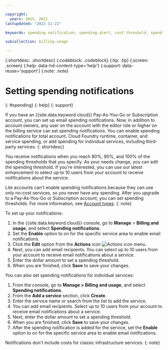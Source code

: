 ```yaml
---

copyright:
  years: 2015, 2021
lastupdated: "2021-11-22"

keywords: spending notification, spending alert, cost threshold, spending threshold, service notifications, preset notifications, notification, 

subcollection: billing-usage

---
```


{:shortdesc: .shortdesc}
{:codeblock: .codeblock}
{:tip: .tip}
{:screen: .screen}
{:help: data-hd-content-type='help'} 
{:support: data-reuse='support'} 
{:note: .note}

# Setting spending notifications
{: #spending}
{: help} 
{: support}

If you have an {{site.data.keyword.cloud}} Pay-As-You-Go or Subscription account, you can set up email spending notifications. Now, in addition to account owners, any user on the account with the editor role or higher on the billing service can set spending notifications. You can enable spending notifications for total account, Cloud Foundry runtime, container, and service spending, or add spending for individual services, including third-party services. 
{: shortdesc}

You receive notifications when you reach 80%, 90%, and 100% of the spending thresholds that you specify. As your needs change, you can edit the spending threshold. If you're interested, you can use our latest enhancement to select up to 10 users from your account to receive notifications about the service. 

Lite accounts can't enable spending notifications because they can use only no-cost services, so you never have any spending. After you upgrade to a Pay-As-You-Go or Subscription account, you can set spending thresholds. For more information, see [Account types](/docs/account?topic=account-accounts).
{: note}

To set up your notifications:

1. In the {{site.data.keyword.cloud}} console, go to **Manage** > **Billing and usage**, and select **Spending notifications**.
2. Set the **Enable** option to on for the specific service area to enable email notifications. 
3. Click the **Edit** option from the **Actions** icon ![Actions icon](../icons/action-menu-icon.svg "Actions") menu.
4. Next, you can add email recipients. You can select up to 10 users from your account to receive email notifications about a service.
5. Enter the dollar amount to set a spending threshold. 
6. When you are finished, click **Save** to save your changes.

You can also set spending notifications for individual services: 

1. From the console, go to **Manage > Billing and usage**, and select **Spending notifications**.
2. From the **Add a service** section, click  **Create**. 
3. Enter the service name or search from the list to add the service. 
4. You can add email recipients. Select up to 10 users from your account to receive email notifications about a service.
5. Next, enter the dollar amount to set a spending threshold. 
6. When you are finished, click **Save** to save your changes.
7. After the spending notification is added for the service, set the **Enable** option to on for the specific service area to enable email notifications. 

Notifications don't include costs for classic infrastructure services. 
{: note}
